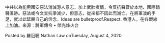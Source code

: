   中共以為能用國安惡法消滅港人意志，加上武肺疫情，令反抗聲音於本地、國際銷聲匿跡。惡法或令文宣抗爭減少，但意志，從來都不因此而滅亡。在將軍澳的手足，就以此延展自己的信念。Ideas are bulletproof.Respect. 香港人，在各戰線上加油。來源：將軍傳令 • 榮光烽火台

Posted by 羅冠聰 Nathan Law onTuesday, August 4, 2020    
